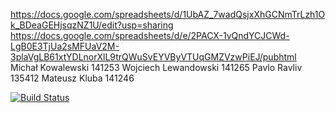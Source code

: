https://docs.google.com/spreadsheets/d/1UbAZ_7wadQsjxXhGCNmTrLzh1Ok_BDeaGEHjsqzNZ1U/edit?usp=sharing
https://docs.google.com/spreadsheets/d/e/2PACX-1vQndYCJCWd-LgB0E3TjUa2sMFUaV2M-3plaVgLB61xtYDLnorXlL9trQWuSvEYVByVTUqGMZVzwPiEJ/pubhtml
Michał Kowalewski 141253
Wojciech Lewandowski 141265
Pavlo Ravliv 135412
Mateusz Kluba 141246

[![Build Status](https://travis-ci.org/kihot122/text-transformer.svg?branch=master)](https://travis-ci.org/kihot122/text-transformer)
